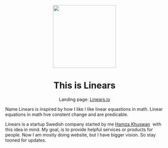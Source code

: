 <div align="center">
    <img src="./linears.png" width="200px">
    <h1>This is Linears</h1> 
    <p>
        Landing page: <a href="https://linears.io">Linears.io</a>
    </p>
</div>

Name Linears is inspired by how I like I like linear equastions in math. Linear equations in math hve constent change and are predicable. 

Linears is a startup Swedish company started by me [Hamza Khuswan](https://hamzakhuswan.com)  with this idea in mind. My goal, is to provide helpful services or products for people. Now I am mostly doing website, but I have bigger vision. So stay tooned for updates.